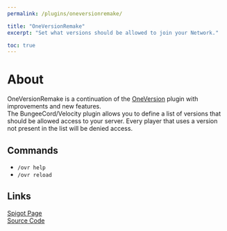 ```yaml
---
permalink: /plugins/oneversionremake/

title: "OneVersionRemake"
excerpt: "Set what versions should be allowed to join your Network."

toc: true
---
```


# About
OneVersionRemake is a continuation of the [OneVersion](https://github.com/johnnywoof/OneVersion) plugin with improvements and new features.  
The BungeeCord/Velocity plugin allows you to define a list of versions that should be allowed access to your server. Every player that uses a version not present in the list will be denied access.

## Commands
- `/ovr help`
- `/ovr reload`

## Links

[<i class="fas fa-faucet"></i> Spigot Page](https://www.spigotmc.org/resources/71727)  
[<i class="fab fa-github"></i> Source Code](https://github.com/Andre601/OneVersionRemake)